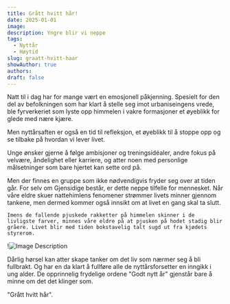 ```yaml
---
title: Grått hvitt hår!
date: 2025-01-01
image: 
description: Yngre blir vi neppe
tags:
  - Nyttår
  - Høytid
slug: graatt-hvitt-haar
showAuthor: true
authors: 
draft: false
---
```

Natt til i dag har for mange vært en emosjonell påkjenning. Spesielt for den del av befolkningen som har klart å stelle seg imot urbaniseingens vrede, ble fyrverkeriet som lyste opp himmelen i vakre formasjoner et øyeblikk for glede med nære kjære. 

Men nyttårsaften er også en tid til refleksjon, et øyeblikk til å stoppe opp og se tilbake på hvordan vi lever livet. 

Unge ønsker gjerne å følge ambisjoner og treningsidéaler, andre fokus på velvære, åndelighet eller karriere, og atter noen med personlige målsetninger som bare hjertet kan sette ord på.

Men der finnes en gruppe som ikke nødvendigvis fryder seg over at tiden går. For selv om Gjensidige består, er dette neppe tilfelle for mennesket. Når våre eldre skuer nattehimlens fenomener strømmer livets minner gjennom tankene, men dermed kommer også innsikt om at livet en gang skal ta slutt. 

	Imens de fallende pjuskede rakketter på himmelen skinner i de livligste farver, minnes våre eldre på at pjusken på hodet stadig blir gråere. Livet blir med tiden bokstavelig talt sugd ut fra kjødets styrerom. 

!![Image Description](/images/graatt-hvitt-haar-dame.jpg)

Dårlig hørsel kan atter skape tanker om det liv som nærmer seg å bli fullbrakt. Og har en da klart å fullføre alle de nyttårsforsetter en inngikk i ung alder. De opprinnelig frydelige ordene "Godt nytt år" gjenstår bare å minne om det det klinger som.

"Grått hvitt hår".